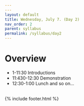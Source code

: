 ```yaml
---
---
layout: default
title: Wednesday, July 7. (Day 2)
nav_order: 2
parent: syllabus
permalink: /syllabus/day2
---
```

# Overview

* 1-11:30 Introductions
* 11:430-12:30 Demonstration
* 12:30-1:00 Lunch
and so on...



<br/>
{% include footer.html %}
